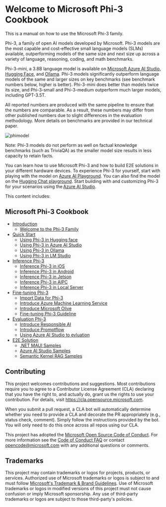 # Welcome to Microsoft Phi-3 Cookbook

This is a manual on how to use the Microsoft Phi-3 family. 

Phi-3, a family of open AI models developed by Microsoft. Phi-3 models are the most capable and cost-effective small language models (SLMs) available, outperforming models of the same size and next size up across a variety of language, reasoning, coding, and math benchmarks. 

Phi-3-mini, a 3.8B language model is available on [Microsoft Azure AI Studio](https://aka.ms/phi3-azure-ai), [Hugging Face](https://huggingface.co/collections/microsoft/phi-3-6626e15e9585a200d2d761e3), and [Ollama](https://ollama.com/library/phi3). Phi-3 models significantly outperform language models of the same and larger sizes on key benchmarks (see benchmark numbers below, higher is better). Phi-3-mini does better than models twice its size, and Phi-3-small and Phi-3-medium outperform much larger models, including GPT-3.5T.  

All reported numbers are produced with the same pipeline to ensure that the numbers are comparable. As a result, these numbers may differ from other published numbers due to slight differences in the evaluation methodology. More details on benchmarks are provided in our technical paper. 

![phimodel](https://github.com/microsoft/Phi-3CookBook/assets/2511341/8bb25dfc-616d-44c2-940a-d0e2f0b8c41d)

Note: Phi-3 models do not perform as well on factual knowledge benchmarks (such as TriviaQA) as the smaller model size results in less capacity to retain facts. 

You can learn how to use Microsoft Phi-3 and how to build E2E solutions in your different hardware devices. To experience Phi-3 for yourself, start with playing with the model on [Azure AI Playground](https://aka.ms/try-phi3). You can also find the model on the [Hugging Chat playground](https://huggingface.co/chat/models/microsoft/Phi-3-mini-4k-instruct). Start building with and customizing Phi-3 for your scenarios using the [Azure AI Studio](https://aka.ms/phi3-azure-ai). 

This content includes:

## **Microsoft Phi-3 Cookbook**

* [Introduction]()
    * [Welcome to the Phi-3 Family](./md/01.Introduce/Phi3Family.md)
* [Quick Start]()
    * [Using Phi-3 in Hugging face](./md/02.QuickStart/Huggingface_QuickStart.md)
    * [Using Phi-3 in Azure AI Studio](./md/02.QuickStart/AzureAIStudio_QuickStart.md)
    * [Using Phi-3 in Ollama](./md/02.QuickStart/Ollama_QuickStart.md)
    * [Using Phi-3 in LM Studio](./md/02.QuickStart/Ollama_QuickStart.md)
* [Inference Phi-3](./md/03.Inference/overview.md)  
    * [Inference Phi-3 in iOS](./md/03.Inference/iOS_Inference.md)
    * [Inference Phi-3 in Android](./md/03.Inference/Android_Inference.md)
    * [Inference Phi-3 in Jetson](./md/03.Inference/Jetson_Inference.md)
    * [Inference Phi-3 in AIPC](./md/03.Inference/AIPC_Inference.md)
    * [Inference Phi-3 in Local Server](./md/03.Inference/Local_Server_Inference.md)
* [Fine-tuning Phi-3]()
    * [Import Data for Phi-3](./md/04.Fine-tuning/Import_Data.md)
    * [Introduce Azure Machine Learning Service](./md/04.Fine-tuning/Introduce_AzureML.md)
    * [Introduce Microsoft Olive](./md/04.Fine-tuning/Introduce_Mirosoft_Olive.md)
    * [Fine-tuning Phi-3 Guideline](./md/04.Fine-tuning/FineTuning_Guideline.md)
* [Evaluation Phi-3]()
    * [Introduce Responsible AI](./md/05.Evaluation/ResponsibleAI.md)
    * [Introduce Promptflow](./md/05.Evaluation/Promptflow.md)
    * [Using Azure AI Studio to evluation](./md/05.Evaluation/AzureAIStudio.md)
* [E2E Solution]()
    * [.NET MAUI Samples](./md/06.Samples/dotNETMAUI_samples.md)
    * [Azure AI Studio Samples](./md/06.Samples/AzureAIStudio_samples.md)
    * [Semantic Kernel RAG Samples](./md/06.Samples/SemanticKernel_RAG_samples.md)

## Contributing

This project welcomes contributions and suggestions.  Most contributions require you to agree to a
Contributor License Agreement (CLA) declaring that you have the right to, and actually do, grant us
the rights to use your contribution. For details, visit https://cla.opensource.microsoft.com.

When you submit a pull request, a CLA bot will automatically determine whether you need to provide
a CLA and decorate the PR appropriately (e.g., status check, comment). Simply follow the instructions
provided by the bot. You will only need to do this once across all repos using our CLA.

This project has adopted the [Microsoft Open Source Code of Conduct](https://opensource.microsoft.com/codeofconduct/).
For more information see the [Code of Conduct FAQ](https://opensource.microsoft.com/codeofconduct/faq/) or
contact [opencode@microsoft.com](mailto:opencode@microsoft.com) with any additional questions or comments.

## Trademarks

This project may contain trademarks or logos for projects, products, or services. Authorized use of Microsoft 
trademarks or logos is subject to and must follow 
[Microsoft's Trademark & Brand Guidelines](https://www.microsoft.com/en-us/legal/intellectualproperty/trademarks/usage/general).
Use of Microsoft trademarks or logos in modified versions of this project must not cause confusion or imply Microsoft sponsorship.
Any use of third-party trademarks or logos are subject to those third-party's policies.
